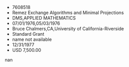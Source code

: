 
* 7608518
* Remez Exchange Algorithms and Minimal Projections
* DMS,APPLIED MATHEMATICS
* 07/01/1976,05/03/1976
* Bruce Chalmers,CA,University of California-Riverside
* Standard Grant
*   name not available
* 12/31/1977
* USD 7,500.00

nan
